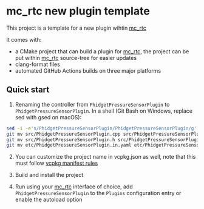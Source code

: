 mc_rtc new plugin template
==

This project is a template for a new plugin wihtin [mc_rtc]

It comes with:
- a CMake project that can build a plugin for [mc_rtc], the project can be put within [mc_rtc] source-tree for easier updates
- clang-format files
- automated GitHub Actions builds on three major platforms

Quick start
--

1. Renaming the controller from `PhidgetPressureSensorPlugin` to `PhidgetPressureSensorPlugin`. In a shell (Git Bash on Windows, replace sed with gsed on macOS):

```bash
sed -i -e's/PhidgetPressureSensorPlugin/PhidgetPressureSensorPlugin/g' `find . -type f`
git mv src/PhidgetPressureSensorPlugin.cpp src/PhidgetPressureSensorPlugin.cpp
git mv src/PhidgetPressureSensorPlugin.h src/PhidgetPressureSensorPlugin.h
git mv etc/PhidgetPressureSensorPlugin.in.yaml etc/PhidgetPressureSensorPlugin.in.yaml
```

2. You can customize the project name in vcpkg.json as well, note that this must follow [vcpkg manifest rules](https://github.com/microsoft/vcpkg/blob/master/docs/users/manifests.md)

3. Build and install the project

4. Run using your [mc_rtc] interface of choice, add `PhidgetPressureSensorPlugin` to the `Plugins` configuration entry or enable the autoload option

[mc_rtc]: https://jrl-umi3218.github.io/mc_rtc/
